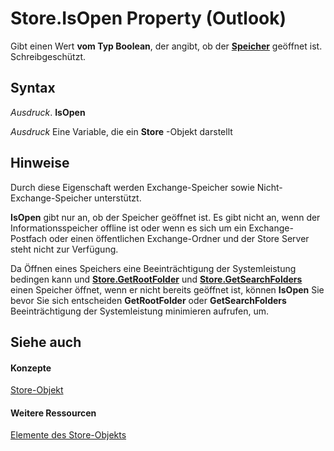 
# Store.IsOpen Property (Outlook)

Gibt einen Wert  **vom Typ Boolean**, der angibt, ob der **[Speicher](1eb22fe9-8849-7476-5388-2515b48591b9.md)** geöffnet ist. Schreibgeschützt.


## Syntax

 _Ausdruck_. **IsOpen**

 _Ausdruck_ Eine Variable, die ein **Store** -Objekt darstellt


## Hinweise

Durch diese Eigenschaft werden Exchange-Speicher sowie Nicht-Exchange-Speicher unterstützt.

 **IsOpen** gibt nur an, ob der Speicher geöffnet ist. Es gibt nicht an, wenn der Informationsspeicher offline ist oder wenn es sich um ein Exchange-Postfach oder einen öffentlichen Exchange-Ordner und der Store Server steht nicht zur Verfügung.

Da Öffnen eines Speichers eine Beeinträchtigung der Systemleistung bedingen kann und  **[Store.GetRootFolder](09da4d57-c33d-6946-cc21-7233e89efb10.md)** und **[Store.GetSearchFolders](aed6ba0b-5e20-adb9-6f62-d030a0de2e0b.md)** einen Speicher öffnet, wenn er nicht bereits geöffnet ist, können **IsOpen** Sie bevor Sie sich entscheiden **GetRootFolder** oder **GetSearchFolders** Beeinträchtigung der Systemleistung minimieren aufrufen, um.


## Siehe auch


#### Konzepte


[Store-Objekt](1eb22fe9-8849-7476-5388-2515b48591b9.md)
#### Weitere Ressourcen


[Elemente des Store-Objekts](http://msdn.microsoft.com/library/84c1d423-e507-0b3b-6570-33829b94be04%28Office.15%29.aspx)